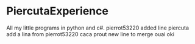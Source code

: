 # PiercutaExperience
All my little programs in python and c#.
pierrot53220 added line
piercuta add a lina
from pierrot53220
caca prout
new line to merge
ouai
oki